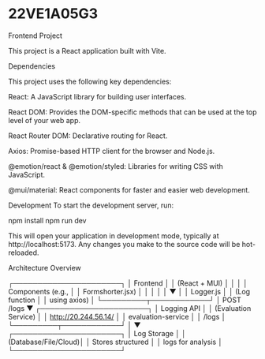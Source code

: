 # 22VE1A05G3

Frontend Project

This project is a React application built with Vite. 

Dependencies

This project uses the following key dependencies:

React: A JavaScript library for building user interfaces.

React DOM: Provides the DOM-specific methods that can be used at the top level of your web app.

React Router DOM: Declarative routing for React.

Axios: Promise-based HTTP client for the browser and Node.js.

@emotion/react & @emotion/styled: Libraries for writing CSS with JavaScript.

@mui/material: React components for faster and easier web development.

Development
To start the development server, run:

npm install
npm run dev

This will open your application in development mode, typically at http://localhost:5173. Any changes you make to the source code will be hot-reloaded.


Architecture Overview

 ┌──────────────────────┐
 │      Frontend        │
 │  (React + MUI)       │
 │                      │
 │  Components (e.g.,    │
 │  Formshorter.jsx)    │
 │      │               │
 │      ▼               │
 │   Logger.js          │
 │ (Log function        │
 │  using axios)        │
 └─────────┬────────────┘
           │ POST /logs
           ▼
 ┌──────────────────────┐
 │    Logging API       │
 │ (Evaluation Service) │
 │ http://20.244.56.14/ │
 │   evaluation-service │
 │       /logs          │
 └─────────┬────────────┘
           │
           ▼
 ┌──────────────────────┐
 │    Log Storage       │
 │ (Database/File/Cloud)│
 │ Stores structured    │
 │ logs for analysis    │
 └──────────────────────┘


